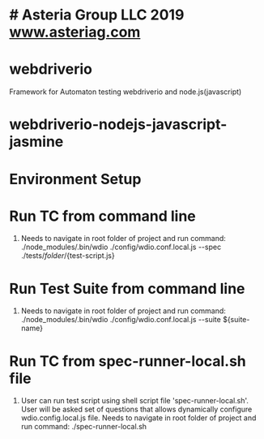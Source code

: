 # # Asteria Group LLC 2019 www.asteriag.com
# webdriverio
Framework for Automaton testing webdriverio and node.js(javascript)

# webdriverio-nodejs-javascript-jasmine

# Environment Setup

# Run TC from command line
1. Needs to navigate in root folder of project and run command:
./node_modules/.bin/wdio ./config/wdio.conf.local.js --spec ./tests/${folder}/${test-script.js}

# Run Test Suite from command line
1. Needs to navigate in root folder of project and run command:
./node_modules/.bin/wdio ./config/wdio.conf.local.js --suite ${suite-name}

# Run TC from spec-runner-local.sh file

1. User can run test script using shell script file 'spec-runner-local.sh'. User will be asked set of questions that allows dynamically configure wdio.config.local.js file.
   Needs to navigate in root folder of project and run command:
   ./spec-runner-local.sh
